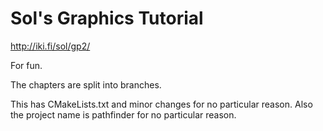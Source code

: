 # Sol's Graphics Tutorial
 
http://iki.fi/sol/gp2/

For fun. 

The chapters are split into branches.

This has CMakeLists.txt and minor changes for no particular reason. Also the project name is pathfinder for no particular reason.


